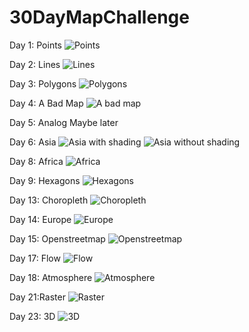 # 30DayMapChallenge

Day 1: Points
![Points](day1_points_stationtemperature/mean_max_temperature.gif)

Day 2: Lines
![Lines](day2_lines_polarstern/polarstern_seasurfacetemperature.png)

Day 3: Polygons
![Polygons](day3_polygons_catrare/catrare_darmstadt.png)

Day 4: A Bad Map
![A bad map](day4_badmap_bad_days/bad.png)

Day 5: Analog
Maybe later

Day 6: Asia
![Asia with shading](day6_asia_fulldata/asia_shading.png)
![Asia without shading](day6_asia_fulldata/asia_noshading.png)

Day 8: Africa
![Africa](day8_africa_duerre/africa.png)

Day 9: Hexagons
![Hexagons](day9_hexagons_warnwetter/hexagons.png)

Day 13: Choropleth
![Choropleth](day13_choropleth_heat_warnings/heat_warnings.gif)

Day 14: Europe
![Europe](day14_europe/europe.png)

Day 15: Openstreetmap
![Openstreetmap](day15_openstreetmap/openstreetmap.png)

Day 17: Flow
![Flow](day17_flow/radiosondes_final.png)

Day 18: Atmosphere
![Atmosphere](day18_atmosphere/atmosphere.png)

Day 21:Raster
![Raster](day21_raster/precipitation_ry.gif)

Day 23: 3D
![3D](day23_3d/3d.png)